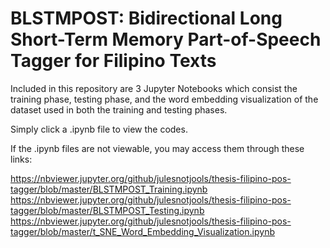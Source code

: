 # BLSTMPOST: Bidirectional Long Short-Term Memory Part-of-Speech Tagger for Filipino Texts

Included in this repository are 3 Jupyter Notebooks which consist the training phase, testing phase, and the word embedding visualization of the dataset used in both the training and testing phases.

Simply click a .ipynb file to view the codes.

If the .ipynb files are not viewable, you may access them through these links:

https://nbviewer.jupyter.org/github/julesnotjools/thesis-filipino-pos-tagger/blob/master/BLSTMPOST_Training.ipynb
https://nbviewer.jupyter.org/github/julesnotjools/thesis-filipino-pos-tagger/blob/master/BLSTMPOST_Testing.ipynb
https://nbviewer.jupyter.org/github/julesnotjools/thesis-filipino-pos-tagger/blob/master/t_SNE_Word_Embedding_Visualization.ipynb
